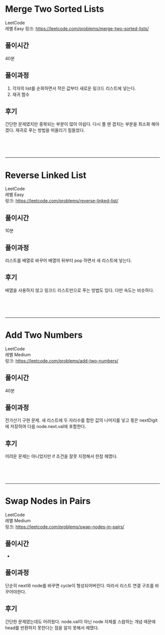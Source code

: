 # Merge Two Sorted Lists

LeetCode  
레벨 Easy
링크: https://leetcode.com/problems/merge-two-sorted-lists/

## 풀이시간

40분

## 풀이과정

1. 각자의 list를 순회하면서 작은 값부터 새로운 링크드 리스트에 넣는다.
2. 재귀 함수

## 후기

간단한 문제였지만 중복되는 부분이 많아 아쉽다. 다시 풀 땐 겹치는 부분을 최소화 해야겠다.
재귀로 푸는 방법을 떠올리기 힘들었다.

</br>
</br>
</br>

---

# Reverse Linked List

LeetCode  
레벨 Easy  
링크: https://leetcode.com/problems/reverse-linked-list/

## 풀이시간

10분

## 풀이과정

리스트를 배열로 바꾸어 배열의 뒤부터 pop 하면서 새 리스트에 넣는다.

## 후기

배열을 사용하지 않고 링크드 리스트만으로 푸는 방법도 있다. 다만 속도는 비슷하다.

</br>
</br>
</br>

---

# Add Two Numbers

LeetCode  
레벨 Medium  
링크: https://leetcode.com/problems/add-two-numbers/

## 풀이시간

40분

## 풀이과정

전가산기 구현 문제. 새 리스트에 두 자리수를 합한 값의 나머지를 넣고 몫은 nextDigit에 저장하여 다음 node.next.val에 포함한다.

## 후기

어려운 문제는 아니었지만 if 조건을 잘못 지정해서 한참 헤맸다.

</br>
</br>
</br>

---

# Swap Nodes in Pairs

LeetCode  
레벨 Medium  
링크: https://leetcode.com/problems/swap-nodes-in-pairs/

## 풀이시간

-

## 풀이과정

단순히 next와 node를 바꾸면 cycle이 형성되어버린다. 따라서 리스트 연결 구조를 바꾸어야한다.

## 후기

간단한 문제였는데도 어려웠다. node.val이 아닌 node 자체를 스왑하는 개념 때문에 head를 반환하지 못한다는 점을 알지 못해서 헤맸다.
